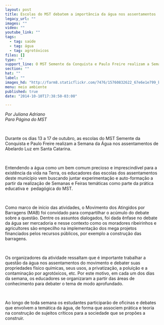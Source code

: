 ```yaml
---
layout: post
title: Escolas do MST debatem a importância da água nos assentamentos
legacy_url: ""
images: ""
video: ""
youtube_link: ""
tags:
  - tag: saúde
  - tag: água
  - tag: agrotóxicos
files: []
type: ""
support_line: O MST Semente da Conquista e Paulo Freire realizam a Semana da Água nos assentamentos de Abelardo Luz em Santa Catarina.
section: ""
hat: ""
label: ""
images_hd: "http://farm8.staticflickr.com/7476/15760832622_67e6e1e799_b.jpg"
menu: meio ambiente
published: true
date: "2014-10-10T17:38:50-03:00"

---
```

<p><em>Por Juliana Adriano<br />
Para P&aacute;gina do MST&nbsp;</em></p>

<p>&nbsp;</p>

<p>Durante os dias 13 a 17 de outubro, as escolas do MST Semente da Conquista e Paulo Freire realizam a Semana da &Aacute;gua nos assentamentos de Abelardo Luz em Santa Catarina.</p>

<p>&nbsp;</p>

<p>Entendendo a &aacute;gua como um bem comum precioso e imprescind&iacute;vel para a exist&ecirc;ncia da vida na Terra, os educadores das escolas dos assentamentos deste munic&iacute;pio vem buscando juntar experimenta&ccedil;&atilde;o e auto-forma&ccedil;&atilde;o a partir da realiza&ccedil;&atilde;o de Semanas e Feiras tem&aacute;ticas como parte da pr&aacute;tica educativa e &nbsp;pedag&oacute;gica do MST.</p>

<p>&nbsp;</p>

<p>Como marco de in&iacute;cio das atividades, o Movimento dos Atingidos por Barragens (MAB) foi convidado para compartilhar o ac&uacute;mulo do debate sobre a quest&atilde;o. Dentre os assuntos dialogados, foi dada &ecirc;nfase no debate da &aacute;gua ser mercadoria e nesse contexto como os moradores ribeirinhos e agricultores s&atilde;o empecilho na implementa&ccedil;&atilde;o dos mega projetos financiados pelos recursos p&uacute;blicos, por exemplo a constru&ccedil;&atilde;o das barragens.&nbsp;</p>

<p>&nbsp;</p>

<p>Os organizadores da atividade ressaltam que &eacute; importante trabalhar a quest&atilde;o da &aacute;gua nos assentamentos do movimento e debater suas propriedades f&iacute;sico qu&iacute;micas, seus usos, a privatiza&ccedil;&atilde;o, a polui&ccedil;&atilde;o e a contamina&ccedil;&atilde;o por agrot&oacute;xicos, etc. Por este motivo, em cada um dos dias da semana, os educadores se organizaram a partir das &aacute;reas de conhecimento para debater o tema de modo aprofundado.</p>

<p>&nbsp;</p>

<p>Ao longo de toda semana os estudantes participar&atilde;o de oficinas e debates que envolvem a tem&aacute;tica da &aacute;gua, de forma que associem pr&aacute;tica e teoria na constru&ccedil;&atilde;o de sujeitos cr&iacute;ticos para a sociedade que se prop&otilde;es a construir.&nbsp;</p>

<p>&nbsp;</p>
